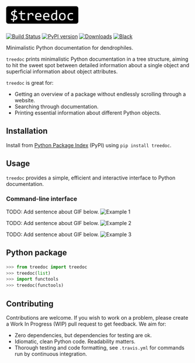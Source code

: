 # <img src="branding/icons/treedoc_white_rounded.png" height="48">
[![Build Status](https://api.travis-ci.com/tommyod/treedoc.svg?branch=master)](https://travis-ci.com/tommyod/treedoc) [![PyPI version](https://badge.fury.io/py/treedoc.svg)](https://pypi.org/project/treedoc/)  [![Downloads](https://pepy.tech/badge/treedoc)](https://pepy.tech/project/treedoc) [![Black](https://img.shields.io/badge/code%20style-black-000000.svg)](https://github.com/ambv/black)

Minimalistic Python documentation for dendrophiles.

`treedoc` prints minimalistic Python documentation in a tree structure,
aiming to hit the sweet spot between detailed information about
a single object and superficial information about object attributes.

`treedoc` is great for:
- Getting an overview of a package without endlessly scrolling through a website.
- Searching through documentation.
- Printing essential information about different Python objects. 

## Installation

Install from [Python Package Index](https://pypi.org/project/treedoc/) (PyPI) using `pip install treedoc`.

## Usage

`treedoc` provides a simple, efficient and interactive interface to Python
documentation.

### Command-line interface

TODO: Add sentence about GIF below.
![Example
1](branding/examples/example_list.gif)

TODO: Add sentence about GIF below.
![Example
2](branding/examples/example_collectionsabc.gif)

TODO: Add sentence about GIF below.
![Example
3](branding/examples/example_pandas_grep.gif)


## Python package

```python
>>> from treedoc import treedoc
>>> treedoc(list)
>>> import functools
>>> treedoc(functools)
```

## Contributing

Contributions are welcome.
If you wish to work on a problem, please create a Work In Progress (WIP) pull request to get feedback.
We aim for:

- Zero dependencies, but dependencies for testing are ok.
- Idiomatic, clean Python code. Readability matters.
- Thorough testing and code formatting, see `.travis.yml` for commands run by continuous integration.
